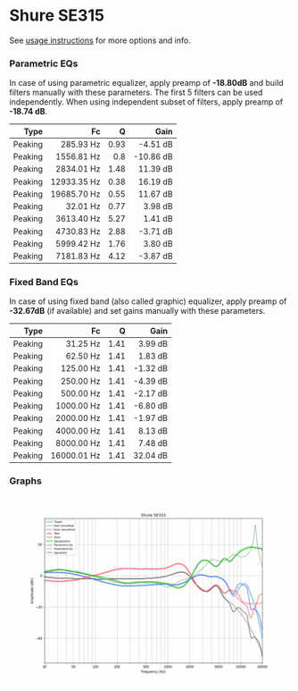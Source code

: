 # Shure SE315
See [usage instructions](https://github.com/jaakkopasanen/AutoEq#usage) for more options and info.

### Parametric EQs
In case of using parametric equalizer, apply preamp of **-18.80dB** and build filters manually
with these parameters. The first 5 filters can be used independently.
When using independent subset of filters, apply preamp of **-18.74 dB**.

| Type    | Fc          |    Q | Gain      |
|--------:|------------:|-----:|----------:|
| Peaking | 285.93 Hz   | 0.93 | -4.51 dB  |
| Peaking | 1556.81 Hz  | 0.8  | -10.86 dB |
| Peaking | 2834.01 Hz  | 1.48 | 11.39 dB  |
| Peaking | 12933.35 Hz | 0.38 | 16.19 dB  |
| Peaking | 19685.70 Hz | 0.55 | 11.67 dB  |
| Peaking | 32.01 Hz    | 0.77 | 3.98 dB   |
| Peaking | 3613.40 Hz  | 5.27 | 1.41 dB   |
| Peaking | 4730.83 Hz  | 2.88 | -3.71 dB  |
| Peaking | 5999.42 Hz  | 1.76 | 3.80 dB   |
| Peaking | 7181.83 Hz  | 4.12 | -3.87 dB  |

### Fixed Band EQs
In case of using fixed band (also called graphic) equalizer, apply preamp of **-32.67dB**
(if available) and set gains manually with these parameters.

| Type    | Fc          |    Q | Gain     |
|--------:|------------:|-----:|---------:|
| Peaking | 31.25 Hz    | 1.41 | 3.99 dB  |
| Peaking | 62.50 Hz    | 1.41 | 1.83 dB  |
| Peaking | 125.00 Hz   | 1.41 | -1.32 dB |
| Peaking | 250.00 Hz   | 1.41 | -4.39 dB |
| Peaking | 500.00 Hz   | 1.41 | -2.17 dB |
| Peaking | 1000.00 Hz  | 1.41 | -6.80 dB |
| Peaking | 2000.00 Hz  | 1.41 | -1.97 dB |
| Peaking | 4000.00 Hz  | 1.41 | 8.13 dB  |
| Peaking | 8000.00 Hz  | 1.41 | 7.48 dB  |
| Peaking | 16000.01 Hz | 1.41 | 32.04 dB |

### Graphs
![](./Shure%20SE315.png)